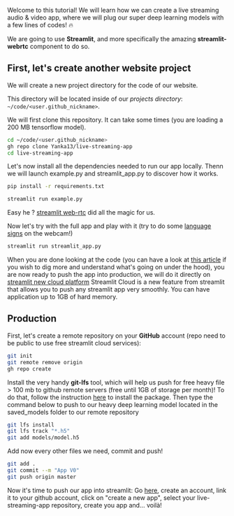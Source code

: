 Welcome to this tutorial!
We will learn how we can create a live streaming audio & video app, where we will plug our super deep learning models with a few lines of codes! 🔥

We are going to use **Streamlit**, and more specifically the amazing **streamlit-webrtc** component to do so.

## First, let's create another website project

We will create a new project directory for the code of our website.

This directory will be located inside of our *projects directory*: `~/code/<user.github_nickname>`.

We will first clone this repository. It can take some times (you are loading a 200 MB tensorflow model).


```bash
cd ~/code/<user.github_nickname>
gh repo clone Yanka13/live-streaming-app
cd live-streaming-app


```
Let's now install all the dependencies needed to run our app locally.
Thenn we will launch example.py and streamlit_app.py to discover how it works.

```bash
pip install -r requirements.txt


```
```bash
streamlit run example.py
```

Easy he ? [streamlit web-rtc](https://github.com/user/repo/blob/branch/other_file.md) did all the magic for us.

Now let's try with the full app and play with it (try to do some [language signs](https://www.google.com/search?q=language+sign&oq=language+sign&aqs=chrome.0.69i59l3j0i10j46i512j69i60l3.3677j0j7&sourceid=chrome&ie=UTF-8) on the webcam!)

```bash
streamlit run streamlit_app.py
```

When you are done looking at the code (you can have a look at [this article](https://blog.streamlit.io/how-to-build-the-streamlit-webrtc-component/) if you wish to dig more and understand what's going on under the hood), you are now ready to push the app into production, we will do it directly on [streamlit new cloud platform](https://share.streamlit.io/)
Streamlit Cloud is a new feature from streamlit that allows you to push any streamlit app very smoothly. You can have application up to 1GB of hard memory.
## Production
First, let's create a remote repository on your **GitHub** account (repo need to be public to use free streamlit cloud services):

``` bash
git init
git remote remove origin
gh repo create
```
Install the very handy **git-lfs** tool, which will help us push for free heavy file > 100 mb to github remote servers (free until 1GB of storage per month)! To do that, follow the instruction [here]( https://git-lfs.github.com/) to install the package.
Then type the command  below to push to our heavy deep learning model located in the saved_models folder to our remote repository

``` bash
git lfs install
git lfs track "*.h5"
git add models/model.h5
```
Add now every other files we need, commit and push!

``` bash
git add .
git commit --m "App V0"
git push origin master
```

Now it's time to push our app into streamlit: Go [here](https://share.streamlit.io/), create an account, link it to your github account, click on "create a new app", select your live-streaming-app repository, create you app and... voilà!

